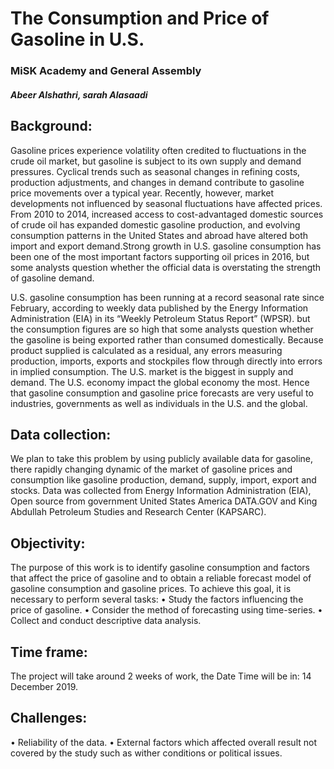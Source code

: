 # The Consumption and Price of Gasoline in U.S.
### MiSK Academy and General Assembly
##### Abeer Alshathri, sarah Alasaadi



## Background:

Gasoline prices experience volatility often credited to fluctuations in the crude oil market, but gasoline is subject to its own supply and demand pressures. Cyclical trends such as seasonal changes in refining costs, production adjustments, and changes in demand contribute to gasoline price movements over a typical year. Recently, however, market developments not influenced by seasonal fluctuations have affected prices. From 2010 to 2014, increased access to cost-advantaged domestic sources of crude oil has expanded domestic gasoline production, and evolving consumption patterns in the United States and abroad have altered both import and export demand.Strong growth in U.S. gasoline consumption has been one of the most important factors supporting oil prices in 2016, but some analysts question whether the official data is overstating the strength of gasoline demand.

U.S. gasoline consumption has been running at a record seasonal rate since February, according to weekly data published by the Energy Information Administration (EIA) in its “Weekly Petroleum Status Report” (WPSR). but the consumption figures are so high that some analysts question whether the gasoline is being exported rather than consumed domestically. Because product supplied is calculated as a residual, any errors measuring production, imports, exports and stockpiles flow through directly into errors in implied consumption. The U.S. market is the biggest in supply and demand. The U.S. economy impact the global economy the most. Hence that gasoline consumption and gasoline price forecasts are very useful to industries, governments as well as individuals in the U.S. and the global.


## Data collection:  

We plan to take this problem by using publicly available data for gasoline, there rapidly changing dynamic of the market of gasoline prices and consumption like gasoline production, demand, supply, import, export and stocks. Data was collected from Energy Information Administration (EIA), Open source from government United States America DATA.GOV and King Abdullah Petroleum Studies and Research Center (KAPSARC).



## Objectivity:

The purpose of this work is to identify gasoline consumption and factors that affect the price of gasoline and to obtain a reliable forecast model of gasoline consumption and gasoline prices. To achieve this goal, it is necessary to perform several tasks:
• Study the factors influencing the price of gasoline.
• Consider the method of forecasting using time-series.
• Collect and conduct descriptive data analysis.



## Time frame:

The project will take around 2 weeks of work, the Date Time will be in: 14 December 2019. 



## Challenges:
• Reliability of the data.
• External factors which affected overall result not covered by the study such as wither conditions or political issues.
